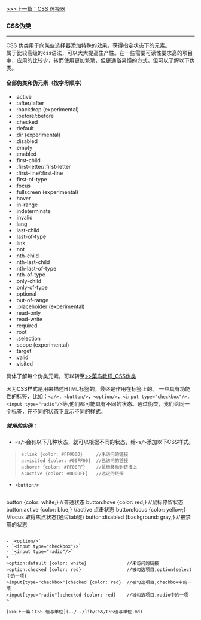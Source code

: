 [>>>上一篇：CSS 选择器](../../lib/CSS/CSS选择器.md)

### CSS伪类
---
CSS 伪类用于向某些选择器添加特殊的效果。获得指定状态下的元素。  
属于比较高级的css语法，可以大大提高生产性。在一些需要可读性要求高的项目中，应用的比较少，转而使用更加繁琐，但更通俗易懂的方式。但可以了解以下伪类。

#### 全部伪类和伪元素（按字母顺序）
- :active
- ::after/:after
- ::backdrop (experimental)
- ::before/:before
- :checked
- :default
- :dir (experimental)
- :disabled
- :empty
- :enabled
- :first-child
- ::first-letter/:first-letter
- ::first-line/:first-line
- :first-of-type
- :focus
- :fullscreen (experimental)
- :hover
- :in-range
- :indeterminate
- :invalid
- :lang
- :last-child
- :last-of-type
- :link
- :not
- :nth-child
- :nth-last-child
- :nth-last-of-type
- :nth-of-type
- :only-child
- :only-of-type
- :optional
- :out-of-range
- ::placeholder (experimental)
- :read-only
- :read-write
- :required
- :root
- ::selection
- :scope (experimental)
- :target
- :valid
- :visited

具体了解每个伪类元素，可以转至[>>菜鸟教程_CSS伪类](https://www.runoob.com/css/css-pseudo-classes.html)

因为CSS样式是用来描述HTML标签的，最终是作用在标签上的。
一些具有功能性的标签，比如：`<a/>`，`<button/>`，`<option/>`，`<input type="checkbox"/>`，`<input type="radio"/>`等,他们都可能具有不同的状态。通过伪类，我们给同一个标签，在不同的状态下显示不同的样式。
##### 常用的实例：
- `<a/>`会有以下几种状态，就可以根据不同的状态，给`<a/>`添加以下CSS样式。
>```
>a:link {color: #FF0000}     //未访问的链接
>a:visited {color: #00FF00}  //已访问的链接
>a:hover {color: #FF00FF}    //鼠标移动到链接上
>a:active {color: #0000FF}   //选定的链接
>```

- `<button/>`
>```
button {color: white;}              //普通状态
button:hove {color: red;}           //鼠标停留状态
button:active {color: blue;}        //active 点击状态
button:focus {color: yellow;}       //focus 取得焦点状态(通过tab键)
button:disabled {background: gray;} //被禁用的状态
```

- `<option/>`
- `<input type="checkbox"/>`
- `<input type="radio"/>`
>```
>option:default {color: white}               //未访问的链接
>option:checked {color: red}                 //被勾选项目,option(select中的一项)
>input[type="checkbox"]checked {color: red}  //被勾选项目,checkbox中的一项
>input[type="radio"]:checked {color: red}    //被勾选项目,radio中的一项
>```

[>>>上一篇：CSS 值与单位](../../lib/CSS/CSS值与单位.md)

